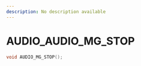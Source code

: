 ```yaml
---
description: No description available 
---
```


# AUDIO\_AUDIO_MG_STOP

```cpp
void AUDIO_MG_STOP();
```